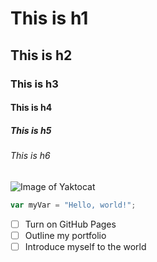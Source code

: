 # This is h1
## This is h2
### This is h3
#### This is h4
##### This is h5
###### This is h6
![Image of Yaktocat](https://octodex.github.com/images/yaktocat.png)
``` javascript
var myVar = "Hello, world!";
```
- [ ] Turn on GitHub Pages
- [ ] Outline my portfolio
- [ ] Introduce myself to the world
